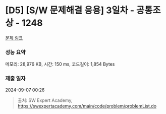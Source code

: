 # [D5] [S/W 문제해결 응용] 3일차 - 공통조상 - 1248 

[문제 링크](https://swexpertacademy.com/main/code/problem/problemDetail.do?contestProbId=AV15PTkqAPYCFAYD) 

### 성능 요약

메모리: 28,976 KB, 시간: 150 ms, 코드길이: 1,854 Bytes

### 제출 일자

2024-09-07 00:26



> 출처: SW Expert Academy, https://swexpertacademy.com/main/code/problem/problemList.do